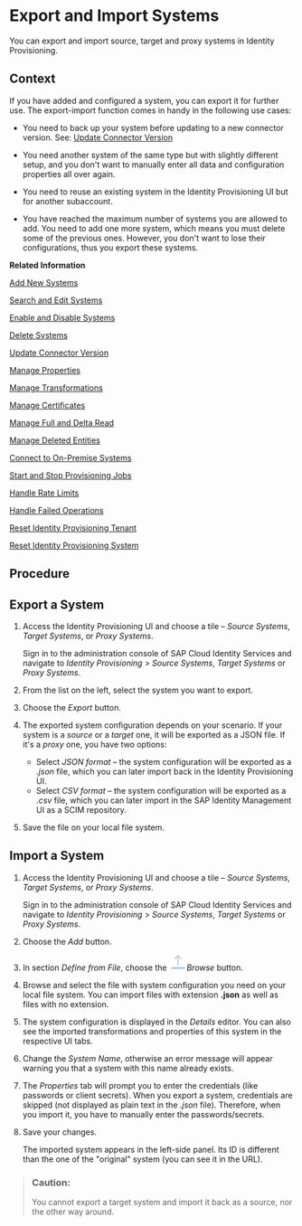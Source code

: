 <!-- loio1de7de0ae29444f397d22c062b7f1216 -->

# Export and Import Systems

You can export and import source, target and proxy systems in Identity Provisioning.



## Context

If you have added and configured a system, you can export it for further use. The export-import function comes in handy in the following use cases:

-   You need to back up your system before updating to a new connector version. See: [Update Connector Version](update-connector-version-8558733.md)

-   You need another system of the same type but with slightly different setup, and you don't want to manually enter all data and configuration properties all over again.

-   You need to reuse an existing system in the Identity Provisioning UI but for another subaccount.

-   You have reached the maximum number of systems you are allowed to add. You need to add one more system, which means you must delete some of the previous ones. However, you don't want to lose their configurations, thus you export these systems.


**Related Information**  


[Add New Systems](add-new-systems-bd214dc.md "You can add source, target, and proxy systems for your provisioning scenarios.")

[Search and Edit Systems](search-and-edit-systems-68a02be.md "You can search and edit source, target, and proxy systems in the Identity Provisioning user interface.")

[Enable and Disable Systems](enable-and-disable-systems-89da372.md "You can enable and disable source and target systems in Identity Provisioning.")

[Delete Systems](delete-systems-3a37213.md "You can delete a source, target, or proxy system from Identity Provisioning.")

[Update Connector Version](update-connector-version-8558733.md "Update a connector version to allow your provisioning system to use a new API.")

[Manage Properties](manage-properties-4e2bc9d.md "You can add, delete and modify properties for a system in Identity Provisioning.")

[Manage Transformations](manage-transformations-2d0fbe5.md "You can manage transformations with graphical and JSON text editor. Regardless of which one you choose, the following initial steps are the same.")

[Manage Certificates](manage-certificates-86d06a0.md "Identity Provisioning supports certificate-based authentication for secure communication with the provisioning systems (connectors) provided by the service.")

[Manage Full and Delta Read](manage-full-and-delta-read-b7f817c.md "When you set up your systems and start a scheduled provisioning task, the standard behavior of the process reads all the entities from the source system. This mode prevents data loss and always keeps your target system synchronized with the source. However, it may take a long time for every job to be executed.")

[Manage Deleted Entities](manage-deleted-entities-3d6bdf1.md "Manage deletion of entities (users or groups) in the target system after they have been deleted from the source system.")

[Connect to On-Premise Systems](connect-to-on-premise-systems-3f1cac2.md "Set up the connection to on-premise systems when your Identity Provisioning bundle or standalone tenant is running on the infrastructure of SAP Cloud Identity Services.")

[Start and Stop Provisioning Jobs](start-and-stop-provisioning-jobs-531a261.md "You can start and stop a provisioning job from the Identity Provisioning user interface (UI) or from an API client by using the Identity Provisioning tenant admin API.")

[Handle Rate Limits](handle-rate-limits-15f7f23.md "Identity Provisioning APIs implement rate limits to control the number of incoming requests for a given time.")

[Handle Failed Operations](handle-failed-operations-0382a0c.md "In certain cases, you can set a retry for a failed operation due to an occurred exception.")

[Reset Identity Provisioning Tenant](reset-identity-provisioning-tenant-8c7ba9a.md "Resetting your Identity Provisioning tenant deletes all systems you have set up for this tenant (subaccount), along with the relevant job execution logs.")

[Reset Identity Provisioning System](reset-identity-provisioning-system-0bc1e53.md "Resetting an Identity Provisioning system (source or target) deletes all Identity Provisioning operational data.")

<a name="concept_hkg_dxd_gz"/>

<!-- concept\_hkg\_dxd\_gz -->

## Procedure



<a name="concept_hkg_dxd_gz__section_urr_gxd_gz"/>

## Export a System

1.  Access the Identity Provisioning UI and choose a tile – *Source Systems*, *Target Systems*, or *Proxy Systems*.

    Sign in to the administration console of SAP Cloud Identity Services and navigate to *Identity Provisioning* \> *Source Systems*, *Target Systems* or *Proxy Systems*.

2.  From the list on the left, select the system you want to export.
3.  Choose the *Export* button.
4.  The exported system configuration depends on your scenario. If your system is a *source* or a *target* one, it will be exported as a JSON file. If it's a *proxy* one, you have two options:
    -   Select *JSON format* – the system configuration will be exported as a *.json* file, which you can later import back in the Identity Provisioning UI.
    -   Select *CSV format* – the system configuration will be exported as a *.csv* file, which you can later import in the SAP Identity Management UI as a SCIM repository.

5.  Save the file on your local file system.



<a name="concept_hkg_dxd_gz__section_tkd_hxd_gz"/>

## Import a System

1.  Access the Identity Provisioning UI and choose a tile – *Source Systems*, *Target Systems*, or *Proxy Systems*.

    Sign in to the administration console of SAP Cloud Identity Services and navigate to *Identity Provisioning* \> *Source Systems*, *Target Systems* or *Proxy Systems*.

2.  Choose the *Add* button.
3.  In section *Define from File*, choose the ![](images/IPS_Import_Icon_22263e9.png)*Browse* button.
4.  Browse and select the file with system configuration you need on your local file system. You can import files with extension **.json** as well as files with no extension.
5.  The system configuration is displayed in the *Details* editor. You can also see the imported transformations and properties of this system in the respective UI tabs.
6.  Change the *System Name*, otherwise an error message will appear warning you that a system with this name already exists.
7.  The *Properties* tab will prompt you to enter the credentials \(like passwords or client secrets\). When you export a system, credentials are skipped \(not displayed as plain text in the *.json* file\). Therefore, when you import it, you have to manually enter the passwords/secrets.
8.  Save your changes.

    The imported system appears in the left-side panel. Its ID is different than the one of the "original" system \(you can see it in the URL\).


> ### Caution:  
> You cannot export a target system and import it back as a source, nor the other way around.

